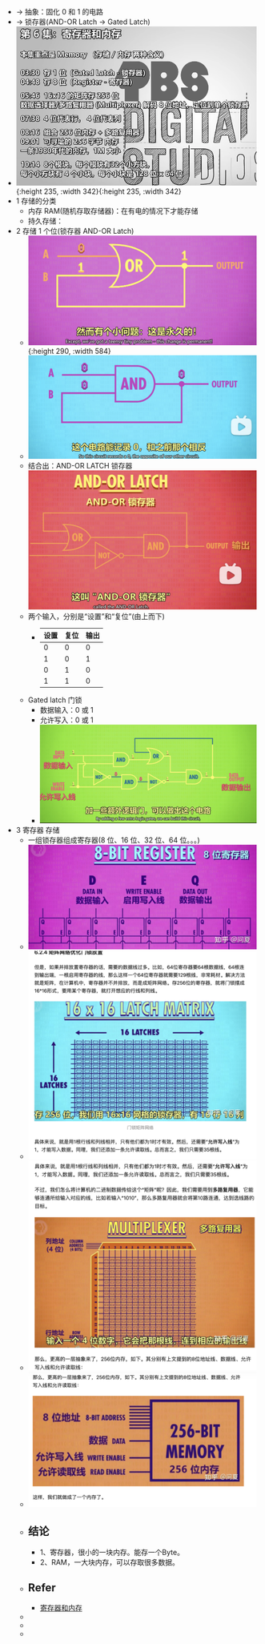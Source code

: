 - → 抽象：固化 0 和 1 的电路
- → 锁存器(AND-OR Latch → Gated Latch)
- ![image.png](../assets/image_1653627370303_0.png){:height 235, :width 342}{:height 235, :width 342}
- 1 存储的分类
	- 内存 RAM(随机存取存储器)：在有电的情况下才能存储
	- 持久存储：
- 2 存储 1 个位(锁存器 AND-OR Latch)
	- ![image.png](../assets/image_1653627892163_0.png){:height 290, :width 584}
	- ![image.png](../assets/image_1653628286685_0.png)
	- 结合出：AND-OR LATCH 锁存器
	  ![image.png](../assets/image_1653628349404_0.png)
	- 两个输入，分别是“设置”和“复位”(由上而下)
		- | 设置 | 复位 | 输出 |
		  |---|---|---|
		  | 0 | 0 | 0 |
		  | 1 | 0 | 1 |
		  | 0 | 1 | 0 |
		  | 1 | 1 | 0 |
	- Gated latch 门锁
		- 数据输入：0 或 1
		- 允许写入：0 或 1
		- ![image.png](../assets/image_1653628980078_0.png)
- 3 寄存器 存储
	- 一组锁存器组成寄存器(8 位、16 位、32 位、64 位。。。)
	- ![image.png](../assets/image_1653634052901_0.png)
	- ![image.png](../assets/image_1653634073244_0.png)
	- ![image.png](../assets/image_1653634085864_0.png)
	- ![image.png](../assets/image_1653634098008_0.png)
	- ## 结论
		- 1、寄存器，很小的一块内存。能存一个Byte。
		- 2、RAM，一大块内存，可以存取很多数据。
	- ## Refer
		- [寄存器和内存](https://zhuanlan.zhihu.com/p/397341919)
	-
	-
	-